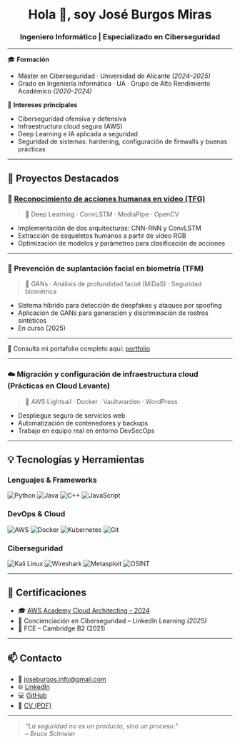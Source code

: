 <h1 align="center">Hola 👋, soy José Burgos Miras</h1>
<h3 align="center">Ingeniero Informático | Especializado en Ciberseguridad</h3>

---

🎓 **Formación**
- Máster en Ciberseguridad · Universidad de Alicante *(2024–2025)*
- Grado en Ingeniería Informática · UA · Grupo de Alto Rendimiento Académico *(2020–2024)*

🔐 **Intereses principales**
- Ciberseguridad ofensiva y defensiva
- Infraestructura cloud segura (AWS)
- Deep Learning e IA aplicada a seguridad
- Seguridad de sistemas: hardening, configuración de firewalls y buenas prácticas

---

## 🧠 Proyectos Destacados

### 🧬 [Reconocimiento de acciones humanas en vídeo (TFG)](https://rua.ua.es/dspace/bitstream/10045/143972/1/Reconocimiento_de_acciones_mediante_Deep_Learning_Burgos_Miras_Jose.pdf)
> 📍 Deep Learning · ConvLSTM · MediaPipe · OpenCV

- Implementación de dos arquitecturas: CNN-RNN y ConvLSTM
- Extracción de esqueletos humanos a partir de vídeo RGB
- Optimización de modelos y parámetros para clasificación de acciones

---

### 🧯 Prevención de suplantación facial en biometría (TFM)
> 📍 GANs · Análisis de profundidad facial (MiDaS) · Seguridad biométrica

- Sistema híbrido para detección de deepfakes y ataques por spoofing
- Aplicación de GANs para generación y discriminación de rostros sintéticos
- En curso (2025)

---

📁 Consulta mi portafolio completo aquí: [portfolio](https://github.com/joseburgos-info/portfolio)

---

### ☁️ Migración y configuración de infraestructura cloud (Prácticas en Cloud Levante)
> 📍 AWS Lightsail · Docker · Vaultwarden · WordPress

- Despliegue seguro de servicios web
- Automatización de contenedores y backups
- Trabajo en equipo real en entorno DevSecOps

---

## 💡 Tecnologías y Herramientas

### Lenguajes & Frameworks
![Python](https://img.shields.io/badge/Python-3670A0?style=flat&logo=python&logoColor=white)
![Java](https://img.shields.io/badge/Java-ED8B00?style=flat&logo=java&logoColor=white)
![C++](https://img.shields.io/badge/C++-00599C?style=flat&logo=c%2B%2B&logoColor=white)
![JavaScript](https://img.shields.io/badge/JavaScript-F7DF1E?style=flat&logo=javascript&logoColor=black)

### DevOps & Cloud
![AWS](https://img.shields.io/badge/AWS-232F3E?style=flat&logo=amazon-aws)
![Docker](https://img.shields.io/badge/Docker-2496ED?style=flat&logo=docker&logoColor=white)
![Kubernetes](https://img.shields.io/badge/Kubernetes-326CE5?style=flat&logo=kubernetes&logoColor=white)
![Git](https://img.shields.io/badge/Git-F05032?style=flat&logo=git&logoColor=white)

### Ciberseguridad
![Kali Linux](https://img.shields.io/badge/Kali_Linux-557C94?style=flat&logo=kali-linux)
![Wireshark](https://img.shields.io/badge/Wireshark-1679A7?style=flat&logo=wireshark)
![Metasploit](https://img.shields.io/badge/Metasploit-0088CC?style=flat)
![OSINT](https://img.shields.io/badge/OSINT-informational?style=flat)

---

## 📜 Certificaciones

- 🎓 [AWS Academy Cloud Architecting – 2024](https://www.credly.com/badges/91d69aaf-281d-4f78-9761-c07ee1a6e9de/linked_in_profile)
- 🔐 Concienciación en Ciberseguridad – LinkedIn Learning *(2025)*
- 📘 FCE – Cambridge B2 (2021)

---

## 📫 Contacto

- 📧 joseburgos.info@gmail.com  
- 🌐 [LinkedIn](https://www.linkedin.com/in/joséburgos)  
- 💻 [GitHub](https://github.com/joseburgos-info)  
- 📄 [CV (PDF)](https://github.com/joseburgos-info/portfolio/CV-JoseBurgosMiras.pdf)

---

> _“La seguridad no es un producto, sino un proceso.”_  
> _– Bruce Schneier_

